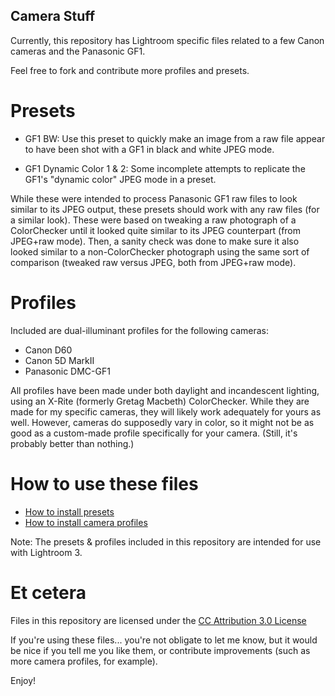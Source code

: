 Camera Stuff
------------

Currently, this repository has Lightroom specific files related to a few Canon
cameras and the Panasonic GF1.

Feel free to fork and contribute more profiles and presets.


Presets
=======

* GF1 BW: Use this preset to quickly make an image from a raw file appear to
  have been shot with a GF1 in black and white JPEG mode.

* GF1 Dynamic Color 1 & 2: Some incomplete attempts to replicate the GF1's
  "dynamic color" JPEG mode in a preset.

While these were intended to process Panasonic GF1 raw files to look similar to its JPEG output, these presets should work with any raw files (for a similar look). These were based on tweaking a raw photograph of a ColorChecker until it looked quite similar to its JPEG counterpart (from JPEG+raw mode). Then, a sanity check was done to make sure it also looked similar to a non-ColorChecker photograph using the same sort of comparison (tweaked raw versus JPEG, both from JPEG+raw mode).


Profiles
========

Included are dual-illuminant profiles for the following cameras:

* Canon D60
* Canon 5D MarkII
* Panasonic DMC-GF1

All profiles have been made under both daylight and incandescent lighting, using
an X-Rite (formerly Gretag Macbeth) ColorChecker. While they are made for my
specific cameras, they will likely work adequately for yours as well. However,
cameras do supposedly vary in color, so it might not be as good as a
custom-made profile specifically for your camera. (Still, it's probably better
than nothing.)


How to use these files
======================

* [How to install presets](http://inside-lightroom.com/?page_id=8)
* [How to install camera profiles](http://help.adobe.com/en_US/Lightroom/3.0/Using/WS268F3399-80B2-4169-A598-04C7F769FFA0.html#WSC7DFD470-BF58-4e3a-B038-14E4527437E1)

Note: The presets & profiles included in this repository are intended for use with Lightroom 3.


Et cetera
=========

Files in this repository are licensed under the [CC Attribution 3.0 License](http://creativecommons.org/licenses/by/3.0/)

If you're using these files... you're not obligate to let me know, but it would
be nice if you tell me you like them, or contribute improvements (such as more 
camera profiles, for example).

Enjoy!